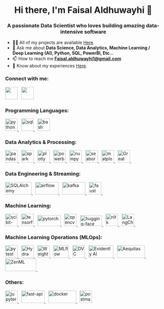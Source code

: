 <h1 align="center"> Hi there, I'm Faisal Aldhuwayhi 👋</h1>
<h3 align="center">A passionate Data Scientist who loves building amazing data-intensive software</h3>


- 👨‍💻 All of my projects are available [Here](https://github.com/Faisal-AlDhuwayhi?tab=repositories).
- 💬 Ask me about **Data Science, Data Analytics, Machine Learning / Deep Learning (AI), Python, SQL, PowerBI, Etc..**.
- 📫 How to reach me **Faisal.aldhuwayhi1@gmail.com**
- 📄 Know about my experiences [Here](https://www.linkedin.com/in/faisal-aldhuwayhi/).

<h3 align="left">Connect with me:</h3>
<p align="left">
<a href="https://www.linkedin.com/in/faisal-aldhuwayhi/" target="blank"><img src="https://img.icons8.com/color/48/000000/linkedin.png" width="40" height="40"/></a> &nbsp;
<a href="https://stackoverflow.com/users/14672218/faisal-aldhuwayhi?tab=profile" target="blank"><img src="https://img.icons8.com/color/48/000000/stackoverflow.png" width="40" height="40"/></a>
</p>

<h3 align="left">Programming Languages:</h3>
<p align="left">
<a href="https://www.python.org" target="_blank"> <img src="https://img.icons8.com/color/48/4a90e2/python.png" alt="python" width="40" height="40"/> </a> &nbsp;
<a href="https://www.mysql.com/" target="_blank"> <img src="https://img.icons8.com/wired/64/4a90e2/sql.png" alt="sql" width="40" height="40"/> </a> &nbsp;
<a href="https://www.gnu.org/software/bash/" target="_blank"> <img src="https://upload.wikimedia.org/wikipedia/commons/thumb/4/4b/Bash_Logo_Colored.svg/1200px-Bash_Logo_Colored.svg.png" alt="bash" width="40" height="40"/> </a>
</p>

<h3 align="left">Data Analytics & Processing:</h3>
<p align="left">
<a href="https://pandas.pydata.org/" target="_blank"> <img src="https://cdn.shortpixel.ai/spai/q_lossy+ret_img/https://numfocus.org/wp-content/uploads/2016/07/pandas-logo-300.png" alt="pandas" width="40" height="40"/> </a> &nbsp;
<a href="https://spark.apache.org/" target="_blank"> <img src="https://cloudage.co.in/wp-content/uploads/2022/09/apachesparklogo-1-1024x534.png" alt="spark" width="40" height="40"/> </a> &nbsp;
<a href="https://plotly.com/" target="_blank"> <img src="https://avatars.githubusercontent.com/u/5997976?s=280&v=4" alt="plotly" width="40" height="40"/> </a> &nbsp;
<a href="https://www.microsoft.com/en-us/power-platform/products/power-bi" target="_blank"> <img src="https://upload.wikimedia.org/wikipedia/commons/thumb/c/cf/New_Power_BI_Logo.svg/1200px-New_Power_BI_Logo.svg.png" alt="powerbi" width="40" height="40"/> </a> &nbsp;
<a href="https://numpy.org/" target="_blank"> <img src="https://user-images.githubusercontent.com/50221806/86498201-a8bd8680-bd39-11ea-9d08-66b610a8dc01.png" alt="numpy" width="40" height="40"/> </a> &nbsp;
<a href="https://seaborn.pydata.org/" target="_blank"> <img src="https://seaborn.pydata.org/_static/logo-wide-lightbg.svg" alt="seaborn" width="40" height="40"/> </a> &nbsp;
<a href="https://matplotlib.org/" target="_blank"> <img src="https://upload.wikimedia.org/wikipedia/commons/thumb/0/01/Created_with_Matplotlib-logo.svg/2048px-Created_with_Matplotlib-logo.svg.png" alt="matplotlib" width="40" height="40"/> </a> &nbsp;
<a href="https://greatexpectations.io/" target="_blank"> <img src="https://legacy.017.docs.greatexpectations.io/img/gx-logo.svg" alt="Great Expectations" width="40" height="40"/> </a> &nbsp;
</p>

<h3 align="left">Data Engineering & Streaming:</h3>
<p align="left">
<a href="https://www.sqlalchemy.org/" target="_blank"> <img src="https://quintagroup.com/cms/python/images/sqlalchemy-logo.png/@@images/eca35254-a2db-47a8-850b-2678f7f8bc09.png" alt="SQLAlchemy" width="85" height="40"/> </a> &nbsp;
<a href="https://airflow.apache.org/" target="_blank"> <img src="https://www.pngitem.com/pimgs/m/401-4019613_air-flow-png-apache-airflow-logo-png-transparent.png" alt="airflow" width="75" height="40"/> </a> &nbsp;
<a href="https://kafka.apache.org/" target="_blank"> <img src="https://static-00.iconduck.com/assets.00/kafka-icon-2048x935-cvu4503l.png" alt="kafka" width="75" height="40"/> </a> &nbsp;
<a href="https://faust.readthedocs.io/en/latest/" target="_blank"> <img src="https://faust-streaming.github.io/faust/_static/logo.png" alt="faust" width="40" height="40"/> </a> &nbsp;
</p>

<h3 align="left">Machine Learning:</h3>
<p align="left">
<a href="https://scikit-learn.org/" target="_blank"> <img src="https://upload.wikimedia.org/wikipedia/commons/0/05/Scikit_learn_logo_small.svg" alt="scikit-learn" width="40" height="40"/> </a> &nbsp;
<a href="https://www.tensorflow.org/" target="_blank"> <img src="https://img.icons8.com/color/48/4a90e2/tensorflow.png" alt="tensorflow" width="40" height="40"/> </a> &nbsp;
<a href="https://pytorch.org/" target="_blank"> <img src="https://upload.wikimedia.org/wikipedia/commons/thumb/c/c6/PyTorch_logo_black.svg/2540px-PyTorch_logo_black.svg.png" alt="pytorch" width="75" height="35"/> </a> &nbsp;
<a href="https://opencv.org/" target="_blank"> <img src="https://upload.wikimedia.org/wikipedia/commons/thumb/5/53/OpenCV_Logo_with_text.png/487px-OpenCV_Logo_with_text.png" alt="opencv" width="40" height="40"/> </a> &nbsp;
<a href="https://huggingface.co/" target="_blank"> <img src="https://huggingface.co/datasets/huggingface/brand-assets/resolve/main/hf-logo-with-title.svg" alt="hugging-face" width="70" height="35"/> </a> &nbsp;
<a href="https://www.nltk.org/" target="_blank"> <img src="https://miro.medium.com/v2/resize:fit:1184/0*zKRz1UgqpOZ4bvuA" alt="nltk" width="40" height="40"/> </a> &nbsp;
<a href="https://www.langchain.com/" target="_blank"> <img src="https://registry.npmmirror.com/@lobehub/icons-static-png/latest/files/dark/langchain-color.png" alt="LangChain" width="40" height="40"/> </a> &nbsp;
</p>

<h3 align="left">Machine Learning Operations (MLOps):</h3>
<p align="left">
<a href="https://docs.pytest.org/en/stable/" target="_blank"> <img src="https://upload.wikimedia.org/wikipedia/commons/thumb/b/ba/Pytest_logo.svg/2048px-Pytest_logo.svg.png" alt="pytest" width="40" height="40"/> </a> &nbsp;
<a href="https://hydra.cc/" target="_blank"> <img src="https://encrypted-tbn0.gstatic.com/images?q=tbn:ANd9GcSPkr8HAexNN5J_x9SeVtVz3xyyDTEk3RBJJQ&s" alt="Hydra" width="40" height="40"/> </a> &nbsp;
<a href="https://wandb.ai/site/" target="_blank"> <img src="https://wandb.ai/logo.png" alt="Weights & biases" width="40" height="40"/> </a> &nbsp;
<a href="https://mlflow.org/" target="_blank"> <img src="https://mlflow.org/docs/latest/_static/MLflow-logo-final-black.png" alt="MLflow" width="50" height="40"/> </a> &nbsp;
<a href="https://dvc.org/" target="_blank"> <img src="https://upload.wikimedia.org/wikipedia/commons/a/af/Data_Version_Control._Official_Logo_by_Iterative.ai.png" alt="DVC" width="40" height="40"/> </a> &nbsp;
<a href="https://www.evidentlyai.com/" target="_blank"> <img src="https://cdn.prod.website-files.com/660ef16a9e0687d9cc2746d7/66180fbf4f40e9ed73ca2d39_evidently_ai_logo_fi.png" alt="Evidently AI" width="80" height="40"/> </a> &nbsp;
<a href="https://github.com/dssg/aequitas" target="_blank"> <img src="https://dssg.github.io/aequitas/_images/aequitas_header.png" alt="Aequitas" width="90" height="40"/> </a> &nbsp;
<a href="https://www.zenml.io/" target="_blank"> <img src="https://raw.githubusercontent.com/zenml-io/zenml/main/docs/book/.gitbook/assets/zenml_logo.png" alt="ZenML" width="100" height="40"/> </a> &nbsp;
</p>

<h3 align="left">Others:</h3>
<p align="left">
<a href="https://jupyter.org/" target="_blank"> <img src="https://upload.wikimedia.org/wikipedia/commons/thumb/3/38/Jupyter_logo.svg/1200px-Jupyter_logo.svg.png" alt="jupyter" width="40" height="40"/> </a> &nbsp;
<a href="https://fastapi.tiangolo.com/" target="_blank"> <img src="https://upload.wikimedia.org/wikiversity/en/thumb/8/8c/FastAPI_logo.png/800px-FastAPI_logo.png" alt="fast-api" width="75" height="40"/> </a> &nbsp;
<a href="https://www.docker.com/" target="_blank"> <img src="https://upload.wikimedia.org/wikipedia/commons/thumb/4/4e/Docker_%28container_engine%29_logo.svg/2560px-Docker_%28container_engine%29_logo.svg.png" alt="docker" width="90" height="40"/> </a> &nbsp;
<a href="https://www.postman.com/" target="_blank"> <img src="https://nocodestartup.io/wp-content/uploads/2024/01/postman-nocode.webp" alt="postman" width="40" height="40"/> </a> 
</p>
